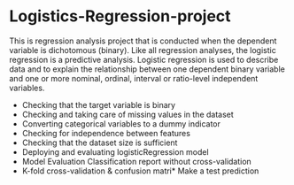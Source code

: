 # Logistics-Regression-project
This is regression analysis project that is conducted when the dependent variable is dichotomous (binary).  Like all regression analyses, the logistic regression is a predictive analysis.  Logistic regression is used to describe data and to explain the relationship between one dependent binary variable and one or more nominal, ordinal, interval or ratio-level independent variables.

* Checking that the target variable is binary
* Checking and taking care of missing values in the dataset
* Converting categorical variables to a dummy indicator
* Checking for independence between features
* Checking that the dataset size is sufficient
* Deploying and evaluating logisticRegression model
* Model Evaluation Classification report without cross-validation
* K-fold cross-validation & confusion matri* Make a test prediction   














